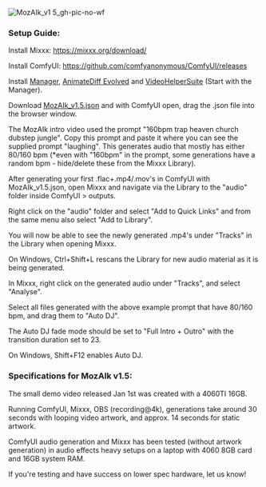 
![MozAIk_v1 5_gh-pic-no-wf](https://github.com/user-attachments/assets/82ebb146-d65f-4395-84b6-0d272b9d9069)

### Setup Guide:

Install Mixxx: https://mixxx.org/download/

Install ComfyUI: https://github.com/comfyanonymous/ComfyUI/releases

Install [Manager](https://github.com/ltdrdata/ComfyUI-Manager), [AnimateDiff Evolved](https://github.com/Kosinkadink/ComfyUI-AnimateDiff-Evolved) and [VideoHelperSuite](https://github.com/Kosinkadink/ComfyUI-VideoHelperSuite) (Start with the Manager).

Download [MozAIk_v1.5.json](https://github.com/GomuSkelly/MozAIk/blob/main/MozAIk_v1/MozAIk_v1.5.json) and with ComfyUI open, drag the .json file into the browser window.

The MozAIk intro video used the prompt "160bpm trap heaven church dubstep jungle". Copy this prompt and paste it where you can see the supplied prompt "laughing". This generates audio that mostly has either 80/160 bpm (*even with "160bpm" in the prompt, some generations have a random bpm - hide/delete these from the Mixxx Library).

After generating your first .flac+.mp4/.mov's in ComfyUI with MozAIk_v1.5.json, open Mixxx and navigate via the Library to the "audio" folder inside ComfyUI > outputs.

Right click on the "audio" folder and select "Add to Quick Links" and from the same menu also select "Add to Library".

You will now be able to see the newly generated .mp4's under "Tracks" in the Library when opening Mixxx.

On Windows, Ctrl+Shift+L rescans the Library for new audio material as it is being generated.

In Mixxx, right click on the generated audio under "Tracks", and select "Analyse".

Select all files generated with the above example prompt that have 80/160 bpm, and drag them to "Auto DJ".

The Auto DJ fade mode should be set to "Full Intro + Outro" with the transition duration set to 23.

On Windows, Shift+F12 enables Auto DJ.

### Specifications for MozAIk v1.5:

The small demo video released Jan 1st was created with a 4060TI 16GB.

Running ComfyUI, Mixxx, OBS (recording@4k), generations take around 30 seconds with looping video artwork, and approx. 14 seconds for static artwork.

ComfyUI audio generation and Mixxx has been tested (without artwork generation) in audio effects heavy setups on a laptop with 4060 8GB card and 16GB system RAM.

If you're testing and have success on lower spec hardware, let us know!
